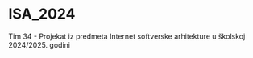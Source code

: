 # ISA_2024
Tim 34 - Projekat iz predmeta Internet softverske arhitekture u školskoj 2024/2025. godini
